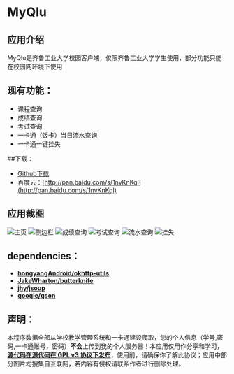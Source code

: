 # MyQlu
## 应用介绍
  MyQlu是齐鲁工业大学校园客户端，仅限齐鲁工业大学学生使用，部分功能只能在校园网环境下使用
## 现有功能：
- 课程查询
- 成绩查询
- 考试查询
- 一卡通（饭卡）当日流水查询
- 一卡通一键挂失

##下载：
- [Github下载](https://github.com/hunao0221/hunao0221.github.io/raw/master/myqlu1.0.1.apk)
- 百度云：[http://pan.baidu.com/s/1nvKnKql](http://pan.baidu.com/s/1nvKnKql)

## 应用截图
![主页](https://raw.githubusercontent.com/hunao0221/Res/master/photos/enframe_2016-05-02-13-31-23.png)
![侧边栏](https://raw.githubusercontent.com/hunao0221/Res/master/photos/enframe_2016-05-02-13-31-15.png)
![成绩查询](https://raw.githubusercontent.com/hunao0221/Res/master/photos/enframe_2016-05-02-13-31-04.png)
![考试查询](https://raw.githubusercontent.com/hunao0221/Res/master/photos/ks.png)
![流水查询](https://raw.githubusercontent.com/hunao0221/Res/master/photos/enframe_2016-05-02-13-30-56.png)
![挂失](https://raw.githubusercontent.com/hunao0221/Res/master/photos/enframe_2016-05-02-13-30-48.png)

## dependencies：
- [**hongyangAndroid/okhttp-utils**](https://github.com/hongyangAndroid/okhttp-utils)
- [**JakeWharton/butterknife**](https://github.com/JakeWharton/butterknife)
- [**jhy/jsoup**](https://github.com/jhy/jsoup)
- [**google/gson**](https://github.com/google/gson)

## 声明：
本程序数据全部从学校教学管理系统和一卡通建设爬取，您的个人信息（学号,密码,一卡通账号，密码）**不会**上传到我的个人服务器！本应用仅用作分享和学习，[**源代码在源代码在 GPL v3 协议下发布**](https://github.com/hunao0221/MyQlu/blob/master/LICENSE.txt)，使用前，请确保你了解此协议；应用中部分图片均搜集自互联网，若内容有侵权请联系作者进行删除处理。